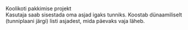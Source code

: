 Koolikoti pakkimise projekt <br>
Kasutaja saab sisestada oma asjad igaks tunniks.
Koostab dünaamiliselt (tunniplaani järgi) listi asjadest, mida päevaks vaja läheb.
